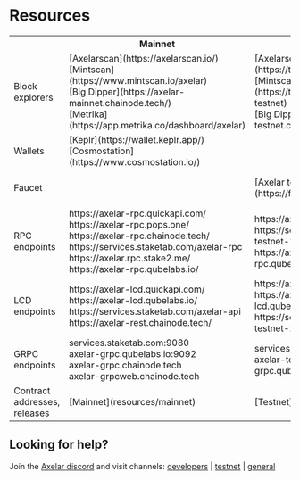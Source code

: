 # Resources

 <table>
  <tr>
    <th></th>
    <th>Mainnet</th>
    <th>Testnet</th>
    <th>Testnet-2</th>
  </tr>
  <tr>
    <td>Block explorers</td>
    <td>
      [Axelarscan](https://axelarscan.io/) <br/>
      [Mintscan](https://www.mintscan.io/axelar) <br/>
      [Big Dipper](https://axelar-mainnet.chainode.tech/) <br/>
      [Metrika](https://app.metrika.co/dashboard/axelar)
    </td>
    <td>
      [Axelarscan](https://testnet.axelarscan.io/) <br/>
      [Mintscan](https://testnet.mintscan.io/axelar-testnet) <br/>
      [Big Dipper](https://axelar-testnet.chainode.tech/)
    </td>
    <td></td>
  </tr>
  <tr>
    <td>Wallets</td>
    <td>
      [Keplr](https://wallet.keplr.app/) <br/>
      [Cosmostation](https://www.cosmostation.io/)
    </td>
    <td></td>
    <td></td>
  </tr>
  <tr>
    <td>Faucet</td>
    <td></td>
    <td> [Axelar testnet faucet](https://faucet.testnet.axelar.dev/) </td>
    <td> [Axelar testnet-2 faucet](https://faucet-casablanca.testnet.axelar.dev/) </td>
  </tr>
  <tr>
    <td>RPC endpoints</td>
    <td>
      https://axelar-rpc.quickapi.com/ <br/>
      https://axelar-rpc.pops.one/ <br/>
      https://axelar-rpc.chainode.tech/ <br/>
      https://services.staketab.com/axelar-rpc <br/>
      https://axelar.rpc.stake2.me/ <br/>
      https://axelar-rpc.qubelabs.io/
    </td>
    <td>
      https://axelartest-rpc.quickapi.com/ <br/>
      https://services.staketab.com/axelar-testnet-1-rpc <br/>
      https://axelar-testnet-rpc.qubelabs.io/ <br/>
    </td>
    <td>
      https://services.staketab.com/axelar-testnet-2-rpc
    </td>
  </tr>
  <tr>
    <td>LCD endpoints</td>
    <td>
      https://axelar-lcd.quickapi.com/ <br/>
      https://axelar-lcd.qubelabs.io/ <br/>
      https://services.staketab.com/axelar-api <br/>
      https://axelar-rest.chainode.tech/
    </td>
    <td>
      https://axelartest-lcd.quickapi.com/ <br/>
      https://axelar-testnet-lcd.qubelabs.io/ <br/>
      https://services.staketab.com/axelar-testnet-1-api
    </td>
    <td>
      https://services.staketab.com/axelar-testnet-2-api
    </td>
  </tr>
  <tr>
    <td>GRPC endpoints</td>
    <td>
      services.staketab.com:9080 <br/>
      axelar-grpc.qubelabs.io:9092 <br/>
      axelar-grpc.chainode.tech <br/>
      axelar-grpcweb.chainode.tech
    </td>
    <td>
      services.staketab.com:9090 <br/>
      axelar-testnet-grpc.qubelabs.io:9090
    </td>
    <td></td>
  </tr>
  <tr>
    <td>Contract addresses, releases</td>
    <td>[Mainnet](resources/mainnet)</td>
    <td>[Testnet](resources/testnet)</td>
    <td>[Testnet-2](resources/testnet-2)</td>
  </tr>
</table>

## Looking for help?

Join the [Axelar discord](https://discord.gg/aRZ3Ra6f7D) and visit channels: [developers](https://discord.com/channels/770814806105128977/955655587260170272) | [testnet](https://discord.com/channels/770814806105128977/799299951078408242) | [general](https://discord.com/channels/770814806105128977/770814806105128980)
